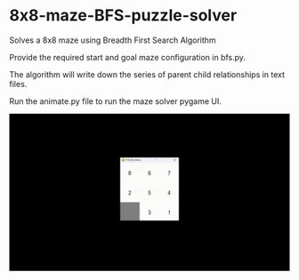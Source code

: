 # 8x8-maze-BFS-puzzle-solver
Solves a 8x8 maze using Breadth First Search Algorithm

Provide the required start and goal maze configuration in bfs.py.

The algorithm will write down the series of parent child relationships in text files.

Run the animate.py file to run the maze solver pygame UI.

![8 x 8 maze solver](BFS.gif)

